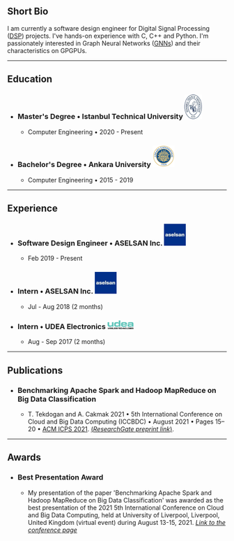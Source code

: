 ## Short Bio
I am currently a software design engineer for Digital Signal Processing ([DSP](https://en.wikipedia.org/wiki/Digital_signal_processing)) projects. I've hands-on experience with C, C++ and Python. I'm passionately interested in Graph Neural Networks ([GNNs](https://en.wikipedia.org/wiki/Graph_neural_network)) and their characteristics on GPGPUs.

---

## Education

- ### Master's Degree • Istanbul Technical University <img src="./itu.jpg" width="40">
  - Computer Engineering • 2020 - Present

- ### Bachelor's Degree • Ankara University <img src="./au.png" width="50">
  - Computer Engineering • 2015 - 2019

---

## Experience

- ### Software Design Engineer • ASELSAN Inc.  <img src="./asel.jpg" width="50">
  - Feb 2019 - Present

- ### Intern • ASELSAN Inc.  <img src="./asel.jpg" width="50">
  - Jul - Aug 2018 (2 months)

- ### Intern • UDEA Electronics  <img src="./udea.png" width="60">
  - Aug - Sep 2017 (2 months)

---

## Publications

- ### Benchmarking Apache Spark and Hadoop MapReduce on Big Data Classification
  - T. Tekdogan and A. Cakmak 2021 • 5th International Conference on Cloud and Big Data Computing (ICCBDC) • August 2021 • Pages 15–20 • [ACM ICPS 2021](https://dl.acm.org/doi/fullHtml/10.1145/3481646.3481649). [(_ResearchGate preprint link_)](https://www.researchgate.net/publication/356569198_Benchmarking_Apache_Spark_and_Hadoop_MapReduce_on_Big_Data_Classification).

---

## Awards

- ### Best Presentation Award
  - My presentation of the paper 'Benchmarking Apache Spark and Hadoop MapReduce on Big Data Classification' was awarded as the best presentation of the 2021 5th International Conference on Cloud and Big Data Computing, held at University of Liverpool, Liverpool, United Kingdom (virtual event) during August 13-15, 2021. [_Link to the conference page_](http://www.iccbdc.org/iccbdc21.html)

